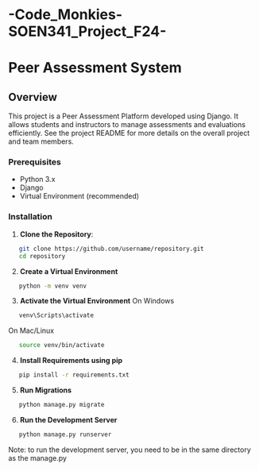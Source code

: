 # -Code_Monkies-SOEN341_Project_F24-

# Peer Assessment System

## Overview
This project is a Peer Assessment Platform developed using Django. It allows students and instructors to manage assessments and evaluations efficiently. See the project README for more details on the overall project and team members. 

### Prerequisites
- Python 3.x
- Django
- Virtual Environment (recommended)

### Installation

1. **Clone the Repository**:
```bash
   git clone https://github.com/username/repository.git
   cd repository
```
2. **Create a Virtual Environment**
```bash
   python -m venv venv
```
3. **Activate the Virtual Environment**
On Windows
```bash
   venv\Scripts\activate
```
On Mac/Linux
```bash
   source venv/bin/activate
```
4. **Install Requirements using pip**
```bash
   pip install -r requirements.txt
```
5. **Run Migrations**
```bash
   python manage.py migrate
```
6. **Run the Development Server**
```bash
   python manage.py runserver
```
Note: to run the development server, you need to be in the same directory as the manage.py

